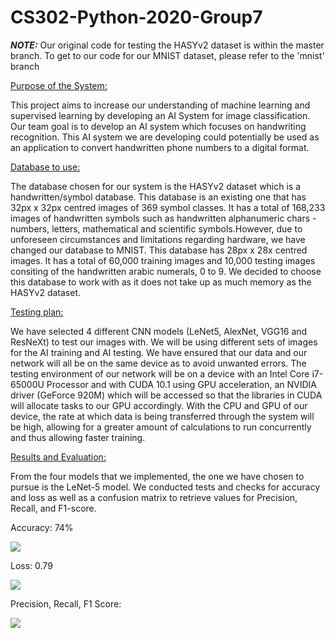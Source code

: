 # CS302-Python-2020-Group7

***NOTE:***
Our original code for testing the HASYv2 dataset is within the master branch.
To get to our code for our MNIST dataset, please refer to the 'mnist' branch

<ins>Purpose of the System:</ins>

This project aims to increase our understanding of machine learning and supervised learning by developing an AI System for image classification. Our team goal is to develop an AI system which focuses on handwriting recognition. 
This AI system we are developing could potentially be used as an application to convert handwritten phone numbers to a digital format.  

<ins>Database to use:</ins>

The database chosen for our system is the HASYv2 dataset which is a handwritten/symbol database. This database is an existing one that has 32px x 32px centred images of 369 symbol classes. It has a total of 168,233 images of handwritten symbols such as handwritten alphanumeric chars - numbers, letters, mathematical and scientific symbols.However, due to unforeseen circumstances and limitations regarding hardware, we have changed our database to MNIST. This database has 28px x 28x centred images. It has a total of 60,000 training images and 10,000 testing images consiting of the handwritten arabic numerals, 0  to 9. We decided to choose this database to work with as it does not take up as much memory as the HASYv2 dataset.

<ins>Testing plan:</ins>

We have selected 4 different CNN models (LeNet5, AlexNet, VGG16 and ResNeXt) to test our images with. We will be using different sets of images for the AI training and AI testing. We have ensured that our data and our network will all be on the same device as to avoid unwanted errors. The testing environment of our network will be on a device with an Intel Core i7-65000U Processor and with CUDA 10.1 using GPU acceleration, an NVIDIA driver (GeForce 920M) which will be accessed so that the libraries in CUDA will allocate tasks to our GPU accordingly. With the CPU and GPU of our device, the rate at which data is being transferred through the system will be high, allowing for a greater amount of calculations to run concurrently and thus allowing faster training. 

<ins>Results and Evaluation:</ins>

From the four models that we implemented, the one we have chosen to pursue is the LeNet-5 model. 
We conducted tests and checks for accuracy and loss as well as a confusion matrix to retrieve values for Precision, Recall, and F1-score.

Accuracy: 74%  

![ ](https://github.com/UOA-CS302-2020/CS302-Python-2020-Group7/blob/master/results/accuracy_lenet5.png)


Loss: 0.79

![ ](https://github.com/UOA-CS302-2020/CS302-Python-2020-Group7/blob/master/results/loss_LeNet5.png)


Precision, Recall, F1 Score:

![ ](https://github.com/UOA-CS302-2020/CS302-Python-2020-Group7/blob/master/results/ppf1_lenet5.png)
